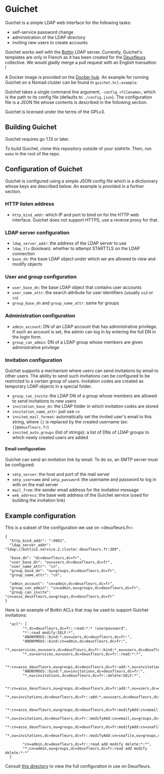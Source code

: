 # Guichet

Guichet is a simple LDAP web interface for the following tasks:

- self-service password change
- administration of the LDAP directory
- inviting new users to create accounts

Guichet works well with the [Bottin](https://bottin.eu) LDAP server.
Currently, Guichet's templates are only in French as it has been created for
the [Deuxfleurs](deuxfleurs.fr) collective.
We would gladly merge a pull request with an English transaltion !

A Docker image is provided on the [Docker hub](https://hub.docker.com/r/lxpz/guichet_amd64).
An example for running Guichet on a Nomad cluster can be found in `guichet.hcl.example`.

Guichet takes a single command line argument, `-config <filename>`, which is the
path to its config file (defaults to `./config.json`).
The configuration file is a JSON file whose contents is described in the following section.

Guichet is licensed under the terms of the GPLv3.


## Building Guichet

Guichet requires go 1.13 or later.

To build Guichet, clone this repository outside of your `$GOPATH`.
Then, run `make` in the root of the repo.


## Configuration of Guichet

Guichet is configured using a simple JSON config file which is a dictionnary whose keys
are described below. An example is provided in a further section.

### HTTP listen address

- `http_bind_addr`: which IP and port to bind on for the HTTP web interface. Guichet does not support HTTPS, use a reverse proxy for that.

### LDAP server configuration

- `ldap_server_addr`: the address of the LDAP server to use
- `ldap_tls` (boolean): whether to attempt STARTTLS on the LDAP connection
- `base_dn`: the base LDAP object under which we are allowed to view and modify objects

### User and group configuration

- `user_base_dn`: the base LDAP object that contains user accounts
- `user_name_attr`: the search attribute for user identifiers (usually `uid` or `cn`)
- `group_base_dn` and `group_name_attr`: same for groups

### Administration configuration

- `admin_account`: DN of an LDAP account that has administrative privilege. If such an account is set, the admin can log in by entering the full DN in the login form.
- `group_can_admin`: DN of a LDAP group whose members are given administrative privilege

### Invitation configuration

Guichet supports a mechanism where users can send invitations by email to other users.
The ability to send such invitations can be configured to be restricted to a certain group of users.
Invitation codes are created as temporary LDAP objects in a special folder.

- `group_can_invite`: the LDAP DN of a group whose members are allowed to send invitations to new users
- `invitation_base_dn`: the LDAP folder in which invitation codes are stored
- `invitation_name_attr`: just use `cn`
- `invited_mail_format`: automatically set the invited user's email to this string, where `{}` is replaced by the created username (ex: `{}@deuxfleurs.fr`)
- `invited_auto_groups` (list of strings): a list of DNs of LDAP groups to which newly created users are added

#### Email configuration

Guichet can send an invitation link by email. To do so, an SMTP server must be configured:

- `smtp_server`: the host and port of the mail server
- `smtp_username` and `smtp_password`: the username and password to log in with on the mail server
- `mail_from`: the sender email address for the invitation message
- `web_address`: the base web address of the Guichet service (used for building the invitation link)

## Example configuration

This is a subset of the configuration we use on <deuxfleurs.fr>:

```
{
  "http_bind_addr": ":9991",
  "ldap_server_addr": "ldap://bottin2.service.2.cluster.deuxfleurs.fr:389",

  "base_dn": "dc=deuxfleurs,dc=fr",
  "user_base_dn": "ou=users,dc=deuxfleurs,dc=fr",
  "user_name_attr": "cn",
  "group_base_dn": "ou=groups,dc=deuxfleurs,dc=fr",
  "group_name_attr": "cn",

  "admin_account": "cn=admin,dc=deuxfleurs,dc=fr",
  "group_can_admin": "cn=admin,ou=groups,dc=deuxfleurs,dc=fr",
  "group_can_invite": "cn=asso_deuxfleurs,ou=groups,dc=deuxfleurs,dc=fr"
}
```

Here is an example of Bottin ACLs that may be used to support Guichet invitations:

```
  "acl": [
		"*,dc=deuxfleurs,dc=fr::read:*:* !userpassword",
		"*::read modify:SELF:*",
		"ANONYMOUS::bind:*,ou=users,dc=deuxfleurs,dc=fr:",
		"ANONYMOUS::bind:cn=admin,dc=deuxfleurs,dc=fr:",
		"*,ou=services,ou=users,dc=deuxfleurs,dc=fr::bind:*,ou=users,dc=deuxfleurs,dc=fr:*",
		"*,ou=services,ou=users,dc=deuxfleurs,dc=fr::read:*:*",

		"*:cn=asso_deuxfleurs,ou=groups,dc=deuxfleurs,dc=fr:add:*,ou=invitations,dc=deuxfleurs,dc=fr:*",
		"ANONYMOUS::bind:*,ou=invitations,dc=deuxfleurs,dc=fr:",
		"*,ou=invitations,dc=deuxfleurs,dc=fr::delete:SELF:*",

		"*:cn=asso_deuxfleurs,ou=groups,dc=deuxfleurs,dc=fr:add:*,ou=users,dc=deuxfleurs,dc=fr:*",
		"*,ou=invitations,dc=deuxfleurs,dc=fr::add:*,ou=users,dc=deuxfleurs,dc=fr:*",

		"*:cn=asso_deuxfleurs,ou=groups,dc=deuxfleurs,dc=fr:modifyAdd:cn=email,ou=groups,dc=deuxfleurs,dc=fr:*",
		"*,ou=invitations,dc=deuxfleurs,dc=fr::modifyAdd:cn=email,ou=groups,dc=deuxfleurs,dc=fr:*",
		"*:cn=asso_deuxfleurs,ou=groups,dc=deuxfleurs,dc=fr:modifyAdd:cn=seafile,ou=groups,dc=deuxfleurs,dc=fr:*",
		"*,ou=invitations,dc=deuxfleurs,dc=fr::modifyAdd:cn=seafile,ou=groups,dc=deuxfleurs,dc=fr:*",

		"cn=admin,dc=deuxfleurs,dc=fr::read add modify delete:*:*",
		"*:cn=admin,ou=groups,dc=deuxfleurs,dc=fr:read add modify delete:*:*"
  ]
```

Consult [this directory](https://git.deuxfleurs.fr/Deuxfleurs/deuxfleurs.fr/src/branch/master/consul/configuration/directory)
to view the full configuration in use on Deuxfleurs.
